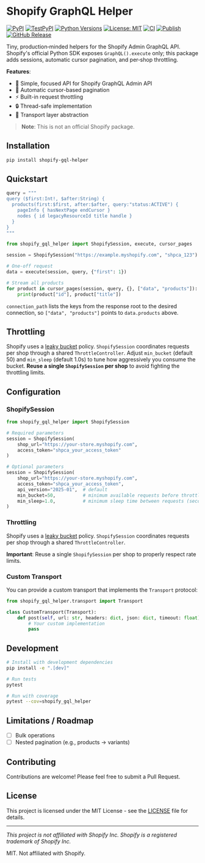 # Shopify GraphQL Helper

[![PyPI](https://img.shields.io/pypi/v/shopify-gql-helper)](https://pypi.org/project/shopify-gql-helper/)
[![TestPyPI](https://img.shields.io/badge/TestPyPI-shopify--gql--helper-blue)](https://test.pypi.org/project/shopify-gql-helper/)
[![Python Versions](https://img.shields.io/pypi/pyversions/shopify-gql-helper)](https://pypi.org/project/shopify-gql-helper/)
[![License: MIT](https://img.shields.io/badge/License-MIT-yellow.svg)](https://opensource.org/licenses/MIT)
[![CI](https://github.com/tulayha/shopify-gql-helper-py/actions/workflows/python-ci.yml/badge.svg?branch=main)](https://github.com/tulayha/shopify-gql-helper-py/actions/workflows/python-ci.yml)
[![Publish](https://github.com/tulayha/shopify-gql-helper-py/actions/workflows/upload-python-package.yml/badge.svg)](https://github.com/tulayha/shopify-gql-helper-py/actions/workflows/upload-python-package.yml)
[![GitHub Release](https://img.shields.io/github/v/release/tulayha/shopify-gql-helper-py?display_name=tag)](https://github.com/tulayha/shopify-gql-helper-py/releases)


Tiny, production‑minded helpers for the Shopify Admin GraphQL API.
Shopify's official Python SDK exposes `GraphQL().execute` only; this
package adds sessions, automatic cursor pagination, and per‑shop
throttling.

**Features**:
- 🚀 Simple, focused API for Shopify GraphQL Admin API
- 🔄 Automatic cursor-based pagination
- ⚡ Built-in request throttling
- 🔒 Thread-safe implementation
- 🧩 Transport layer abstraction

> **Note**: This is not an official Shopify package.

## Installation

```bash
pip install shopify-gql-helper
```

## Quickstart

```python
query = """
query ($first:Int!, $after:String) {
  products(first:$first, after:$after, query:"status:ACTIVE") {
    pageInfo { hasNextPage endCursor }
    nodes { id legacyResourceId title handle }
  }
}
"""

from shopify_gql_helper import ShopifySession, execute, cursor_pages

session = ShopifySession("https://example.myshopify.com", "shpca_123")

# One-off request
data = execute(session, query, {"first": 1})

# Stream all products
for product in cursor_pages(session, query, {}, ["data", "products"]):
    print(product["id"], product["title"])
```

``connection_path`` lists the keys from the response root to the desired
connection, so `["data", "products"]` points to `data.products` above.

## Throttling

Shopify uses a [leaky bucket](https://shopify.dev/docs/api/usage/rate-limits) policy.
`ShopifySession` coordinates requests per shop through a shared
`ThrottleController`. Adjust `min_bucket` (default 50) and `min_sleep`
(default 1.0s) to tune how aggressively you consume the bucket. **Reuse a
single `ShopifySession` per shop** to avoid fighting the throttling
limits.

## Configuration

### ShopifySession

```python
from shopify_gql_helper import ShopifySession

# Required parameters
session = ShopifySession(
    shop_url="https://your-store.myshopify.com",
    access_token="shpca_your_access_token"
)

# Optional parameters
session = ShopifySession(
    shop_url="https://your-store.myshopify.com",
    access_token="shpca_your_access_token",
    api_version="2025-01",  # default
    min_bucket=50,          # minimum available requests before throttling
    min_sleep=1.0,          # minimum sleep time between requests (seconds)
)
```

### Throttling

Shopify uses a [leaky bucket](https://shopify.dev/docs/api/usage/rate-limits) policy.
`ShopifySession` coordinates requests per shop through a shared
`ThrottleController`. 

**Important**: Reuse a single `ShopifySession` per shop to properly respect rate limits.

### Custom Transport

You can provide a custom transport that implements the `Transport` protocol:

```python
from shopify_gql_helper.transport import Transport

class CustomTransport(Transport):
    def post(self, url: str, headers: dict, json: dict, timeout: float):
        # Your custom implementation
        pass
```

## Development

```bash
# Install with development dependencies
pip install -e ".[dev]"

# Run tests
pytest

# Run with coverage
pytest --cov=shopify_gql_helper
```

## Limitations / Roadmap

- [ ] Bulk operations
- [ ] Nested pagination (e.g., products → variants)

## Contributing

Contributions are welcome! Please feel free to submit a Pull Request.

## License

This project is licensed under the MIT License - see the [LICENSE](LICENSE) file for details.

---

*This project is not affiliated with Shopify Inc. Shopify is a registered trademark of Shopify Inc.*

MIT. Not affiliated with Shopify.

